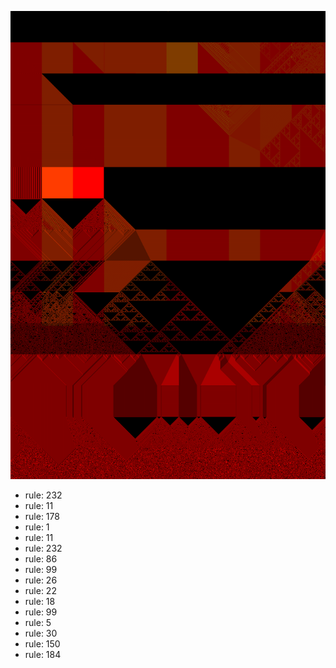 ![photo](./output.png) 
 * rule: 232
* rule: 11
* rule: 178
* rule: 1
* rule: 11
* rule: 232
* rule: 86
* rule: 99
* rule: 26
* rule: 22
* rule: 18
* rule: 99
* rule: 5
* rule: 30
* rule: 150
* rule: 184
